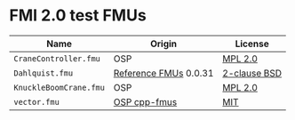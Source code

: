 # FMI 2.0 test FMUs

| Name                   | Origin                  | License                                  |
|------------------------|-------------------------|------------------------------------------|
| `CraneController.fmu`  | OSP                     | [MPL 2.0](../../../LICENSE)              |
| `Dahlquist.fmu`        | [Reference FMUs] 0.0.31 | [2-clause BSD](./reference-fmus_LICENSE) |
| `KnuckleBoomCrane.fmu` | OSP                     | [MPL 2.0](../../../LICENSE)              |
| `vector.fmu`           | [OSP cpp-fmus]          | [MIT](./osp_cpp-fmus_LICENSE)            |


[OSP cpp-fmus]: https://github.com/open-simulation-platform/cpp-fmus
[Reference FMUs]: https://github.com/modelica/Reference-FMUs

